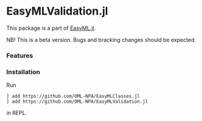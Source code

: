# EasyMLValidation.jl

This package is a part of [EasyML.jl](https://github.com/OML-NPA/EasyML.jl).

NB! This is a beta version. Bugs and bracking changes should be expected.

### Features

### Installation

Run 
```
] add https://github.com/OML-NPA/EasyMLClasses.jl
] add https://github.com/OML-NPA/EasyMLValidation.jl
``` 
in REPL.
